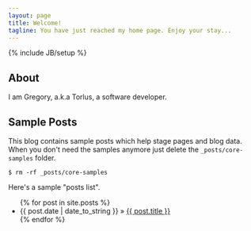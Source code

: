 ```yaml
---
layout: page
title: Welcome!
tagline: You have just reached my home page. Enjoy your stay... 
---
```

{% include JB/setup %}

## About

I am Gregory, a.k.a Torlus, a software developer.
 
## Sample Posts

This blog contains sample posts which help stage pages and blog data.
When you don't need the samples anymore just delete the `_posts/core-samples` folder.

    $ rm -rf _posts/core-samples

Here's a sample "posts list".

<ul class="posts">
  {% for post in site.posts %}
    <li><span>{{ post.date | date_to_string }}</span> &raquo; <a href="{{ BASE_PATH }}{{ post.url }}">{{ post.title }}</a></li>
  {% endfor %}
</ul>

